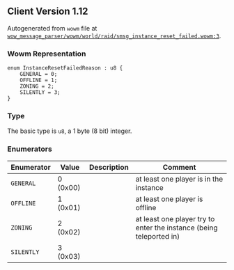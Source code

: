 ## Client Version 1.12

Autogenerated from `wowm` file at [`wow_message_parser/wowm/world/raid/smsg_instance_reset_failed.wowm:3`](https://github.com/gtker/wow_messages/tree/main/wow_message_parser/wowm/world/raid/smsg_instance_reset_failed.wowm#L3).

### Wowm Representation
```rust,ignore
enum InstanceResetFailedReason : u8 {
    GENERAL = 0;
    OFFLINE = 1;
    ZONING = 2;
    SILENTLY = 3;
}
```
### Type
The basic type is `u8`, a 1 byte (8 bit) integer.
### Enumerators
| Enumerator | Value  | Description | Comment |
| --------- | -------- | ----------- | ------- |
| `GENERAL` | 0 (0x00) |  | at least one player is in the instance |
| `OFFLINE` | 1 (0x01) |  | at least one player is offline |
| `ZONING` | 2 (0x02) |  | at least one player try to enter the instance (being teleported in) |
| `SILENTLY` | 3 (0x03) |  |  |
